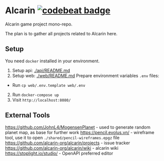 # Alcarin [![codebeat badge](https://codebeat.co/badges/e5438889-6a8f-47e7-802a-5985b80fb34e)](https://codebeat.co/projects/github-com-alcarin-org-alcarin-master)

Alcarin game project mono-repo.

The plan is to gather all projects related to Alcarin here.

## Setup
You need `docker` installed in your environment.

1. Setup api: [./api/README.md](./api/README.md)
2. Setup web: [./web/README.md](./web/README.md)
Prepare environment variables `.env` files:
  * Run `cp web/.env.template web/.env`
2. Run `docker-compose up`
3. Visit `http://localhost:8080/`

## External Tools
https://github.com/JohnL4/MogensenPlanet - used to generate random planet map, as base for further work
https://pencil.evolus.vn/ - wireframe tool, use it to open `./shared/pencil-wireframes.epgz` file
https://github.com/alcarin-org/alcarin/projects - issue tracker
https://github.com/alcarin-org/alcarin/wiki - alcarin wiki
https://stoplight.io/studio/ - OpenAPI preferred editor
